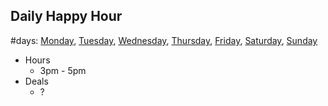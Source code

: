 
## Daily Happy Hour
#days: [Monday](Monday.md), [Tuesday](Tuesday.md), [Wednesday](Wednesday.md), [Thursday](Thursday.md), [Friday](Friday.md), [Saturday](Saturday.md), [Sunday](Sunday.md)

* Hours
	* 3pm - 5pm
* Deals
	* ?